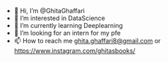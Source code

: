 - 👋 Hi, I’m @GhitaGhaffari
- 👀 I’m interested in DataScience
- 🌱 I’m currently learning Deeplearning
- 💞️ I’m looking for an intern for my pfe
- 📫 How to reach me ghita.ghaffari8@gmail.com or https://www.instagram.com/ghitasbooks/
<!---
GhitaGhaffari/GhitaGhaffari is a ✨ special ✨ repository because its `README.md` (this file) appears on your GitHub profile.
You can click the Preview link to take a look at your changes.
--->
